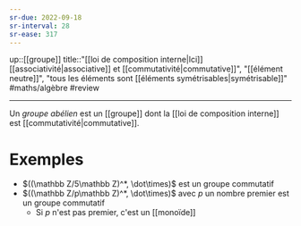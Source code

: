 ```yaml
---
sr-due: 2022-09-18
sr-interval: 28
sr-ease: 317
---
```

up::[[groupe]]
title::"[[loi de composition interne|lci]] [[associativité|associative]] et [[commutativité|commutative]]", "[[élément neutre]]", "tous les éléments sont [[éléments symétrisables|symétrisable]]"
#maths/algèbre #review 

----
Un _groupe abélien_ est un [[groupe]] dont la [[loi de composition interne]] est [[commutativité|commutative]].

# Exemples
- $((\mathbb Z/5\mathbb Z)^*, \dot\times)$ est un groupe commutatif
- $((\mathbb Z/p\mathbb Z)^*, \dot\times)$ avec $p$ un nombre premier est un groupe commutatif
    - Si $p$ n'est pas premier, c'est un [[monoïde]]

